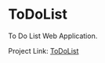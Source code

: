 # ToDoList
To Do List Web Application.

Project Link: [ToDoList](https://sagnikman.github.io/ToDoList/, "ToDoList App Link")
